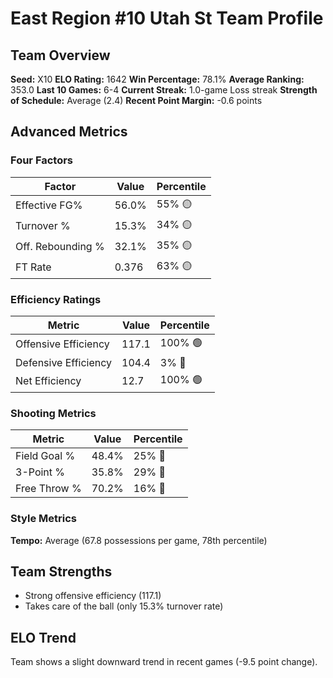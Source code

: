 # East Region #10 Utah St Team Profile
## Team Overview
**Seed:** X10
**ELO Rating:** 1642
**Win Percentage:** 78.1%
**Average Ranking:** 353.0
**Last 10 Games:** 6-4
**Current Streak:** 1.0-game Loss streak
**Strength of Schedule:** Average (2.4)
**Recent Point Margin:** -0.6 points

## Advanced Metrics
### Four Factors
| Factor | Value | Percentile |
|--------|-------|------------|
| Effective FG% | 56.0% | 55% 🟡 |
| Turnover % | 15.3% | 34% 🟡 |
| Off. Rebounding % | 32.1% | 35% 🟡 |
| FT Rate | 0.376 | 63% 🟡 |

### Efficiency Ratings
| Metric | Value | Percentile |
|--------|-------|------------|
| Offensive Efficiency | 117.1 | 100% 🟢 |
| Defensive Efficiency | 104.4 | 3% 🔴 |
| Net Efficiency | 12.7 | 100% 🟢 |

### Shooting Metrics
| Metric | Value | Percentile |
|--------|-------|------------|
| Field Goal % | 48.4% | 25% 🔴 |
| 3-Point % | 35.8% | 29% 🔴 |
| Free Throw % | 70.2% | 16% 🔴 |

### Style Metrics
**Tempo:** Average (67.8 possessions per game, 78th percentile)

## Team Strengths
* Strong offensive efficiency (117.1)
* Takes care of the ball (only 15.3% turnover rate)

## ELO Trend
Team shows a slight downward trend in recent games (-9.5 point change).

